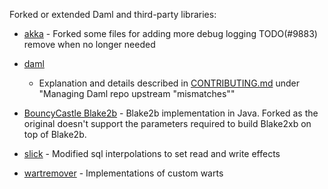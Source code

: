 Forked or extended Daml and third-party libraries:

- [akka](https://github.com/akka/akka/) - Forked some files for adding more debug logging
  TODO(#9883) remove when no longer needed

- [daml](https://github.com/digital-asset/daml)
  - Explanation and details described in [CONTRIBUTING.md](../CONTRIBUTING.md) under "Managing Daml repo upstream "mismatches""

- [BouncyCastle Blake2b](http://git.bouncycastle.org/repositories/bc-java) - Blake2b implementation in Java. Forked as the original doesn't support the parameters required to build Blake2xb on top of Blake2b.

- [slick](https://github.com/slick/slick) - Modified sql interpolations to set read and write effects

- [wartremover](http://www.wartremover.org/) - Implementations of custom warts
